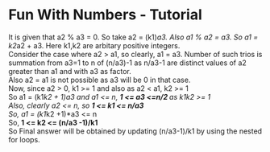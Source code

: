 # Fun With Numbers - Tutorial
It is given that a2 % a3 = 0. So take a2 = (k1)*a3. Also a1 % a2 = a3. So a1 = k2*a2 + a3. Here k1,k2 are arbitary positive integers. </br>
Consider the case where a2 > a1, so clearly, a1 = a3. Number of such trios is summation from a3=1 to n of (n/a3)-1 as n/a3-1 are distinct values of a2 greater than a1 and with a3 as factor. </br>
Also a2 = a1 is not possible as a3 will be 0 in that case. </br>
Now, since a2 > 0, k1 >= 1 and also as a2 < a1, k2 >= 1 </br>
 So a1 = (k1*k2 + 1)*a3 and a1 <= n, <b> 1 <= a3 <=n/2 </b> as k1*k2 >= 1</br> 
 Also, clearly a2 <= n, so <b> 1 <= k1 <= n/a3 </b> </br>
 So, a1 = (k1*k2 +1)*a3 <= n </br>
 So, <b>1 <= k2 <= (n/a3 -1)/k1 </b> </br>
 So Final answer will be obtained by updating (n/a3-1)/k1 by using the nested for loops.
